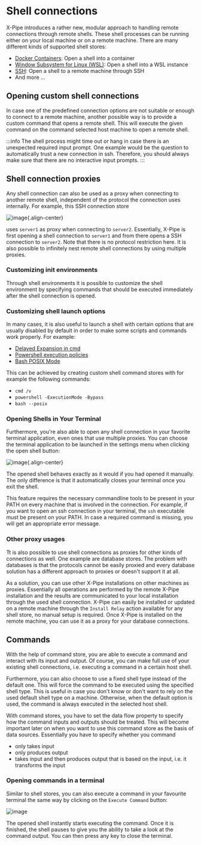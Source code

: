 # Shell connections

X-Pipe introduces a rather new, modular approach to handling remote
connections through remote shells. These shell processes can be running either on your local machine
or on a remote machine.
There are many different kinds of supported shell stores:

-   [Docker Containers](https://docs.docker.com/): Open a shell into a
    container
-   [Window Subsystem for Linux (WSL)](https://learn.microsoft.com/en-us/windows/wsl/): Open a shell
    into a WSL instance
-   [SSH](https://en.wikipedia.org/wiki/Secure_Shell): Open a shell to a
    remote machine through SSH
- And more ...

## Opening custom shell connections

In case one of the predefined connection options are not
suitable or enough to connect to a remote machine, another possible way
is to provide a custom command that opens a remote shell. This will
execute the given command on the command selected host machine to open a
remote shell.

:::info
The shell process might time out or hang in case there is an unexpected required
input prompt. One example would be the question to automatically trust a
new connection in ssh. Therefore, you should always make sure that there
are no interactive input prompts.
:::

## Shell connection proxies

Any shell connection can also be used as a proxy when connecting to another
remote shell, independent of the protocol the connection uses
internally. For example, this SSH connection store

![image](/img/ssh_proxy.png){.align-center}

uses `server1` as proxy when connecting to `server2`. Essentially,
X-Pipe is first opening a shell connection to `server1` and from there
opens a SSH connection to `server2`. Note that there is no protocol
restriction here. It is
also possible to infinitely nest remote shell connections by using
multiple proxies.

### Customizing init environments

Through shell environments it is possible to customize the
shell environment by specifying commands that should be executed
immediately after the shell connection is opened.

### Customizing shell launch options

In many cases, it is also useful to launch a shell with certain
options that are usually disabled by default in order to make some
scripts and commands work properly. For example:

-   [Delayed Expansion in
    cmd](https://ss64.com/nt/delayedexpansion.html)
-   [Powershell execution
    policies](https://learn.microsoft.com/en-us/powershell/module/microsoft.powershell.core/about/about_execution_policies?view=powershell-7.3)
-   [Bash POSIX
    Mode](https://www.gnu.org/software/bash/manual/html_node/Bash-POSIX-Mode.html)

This can be achieved by creating custom shell command stores with for
example the following commands:

-   `cmd /v`
-   `powershell -ExecutionMode -Bypass`
-   `bash --posix`

### Opening Shells in Your Terminal

Furthermore, you\'re also able to open any shell connection in your
favorite terminal application, even ones that use multiple proxies. You
can choose the terminal application to be launched in the settings menu
when clicking the open shell button:

![image](/img/shell_open_button.png){.align-center}

The opened shell behaves exactly as it would if you had opened it
manually. The only difference is that it automatically closes your
terminal once you exit the shell.

This feature requires the necessary commandline tools to be present in
your PATH on every machine that is involved in the connection. For
example, if you want to open an ssh connection in your terminal, the
`ssh` executable must be present on your PATH. In case a required
command is missing, you will get an appropriate error message.

### Other proxy usages

Tt is also possible to use shell connections
as proxies for other kinds of connections as well. One example are database stores. The
problem with databases is that the protocols cannot be easily proxied
and every database solution has a different approach to proxies or
doesn\'t support it at all.

As a solution, you can use other X-Pipe installations on other machines
as proxies. Essentially all operations are performed by the remote
X-Pipe installation and the results are communicated to your local
installation through the used shell connection. X-Pipe can easily be
installed or updated on a remote machine through the `Install Relay`
action available for any shell store, no manual setup is required. Once
X-Pipe is installed on the remote machine, you can use it as a proxy for
your database connections.

## Commands

With the help of command store, you are able to execute a command and
interact with its input and output. Of course, you can make full use of
your existing shell connections, i.e. executing a command in a certain host
shell.

Furthermore, you can also choose to use a fixed shell type instead of
the default one. This will force the command to be executed using the
specified shell type. This is useful in case you don\'t know or don\'t
want to rely on the used default shell type on a machine. Otherwise,
when the default option is used, the command is always executed in the
selected host shell.

With command stores, you have to set the data flow property to specify how the command inputs and outputs
should be treated. This will become important later on when you want to
use this command store as the basis of data sources. Essentially you
have to specify whether you command

-   only takes input
-   only produces output
-   takes input and then produces output that is based on the input,
    i.e. it transforms the input

### Opening commands in a terminal

Similar to shell stores, you can also execute a command in your
favourite terminal the same way by clicking on the `Execute Command`
button:

![image](/img/command_open_button.png)

The opened shell instantly starts executing the command. Once it is
finished, the shell pauses to give you the ability to take a look at the
command output. You can then press any key to close the terminal.
